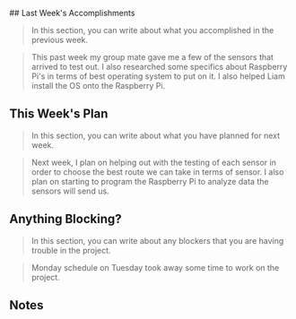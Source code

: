 ﻿﻿﻿﻿﻿## Last Week's Accomplishments> In this section, you can write about what you accomplished in the previous week.> This past week my group mate gave me a few of the sensors that arrived to test out. I also researched some specifics about Raspberry Pi's in terms of best operating system to put on it. I also helped Liam install the OS onto the Raspberry Pi. ## This Week's Plan> In this section, you can write about what you have planned for next week.>Next week, I plan on helping out with the testing of each sensor in order to choose the best route we can take in terms of sensor. I also plan on starting to program the Raspberry Pi to analyze data the sensors will send us. ## Anything Blocking?> In this section, you can write about any blockers that you are having trouble in the project.>Monday schedule on Tuesday took away some time to work on the project.  ## Notes> 